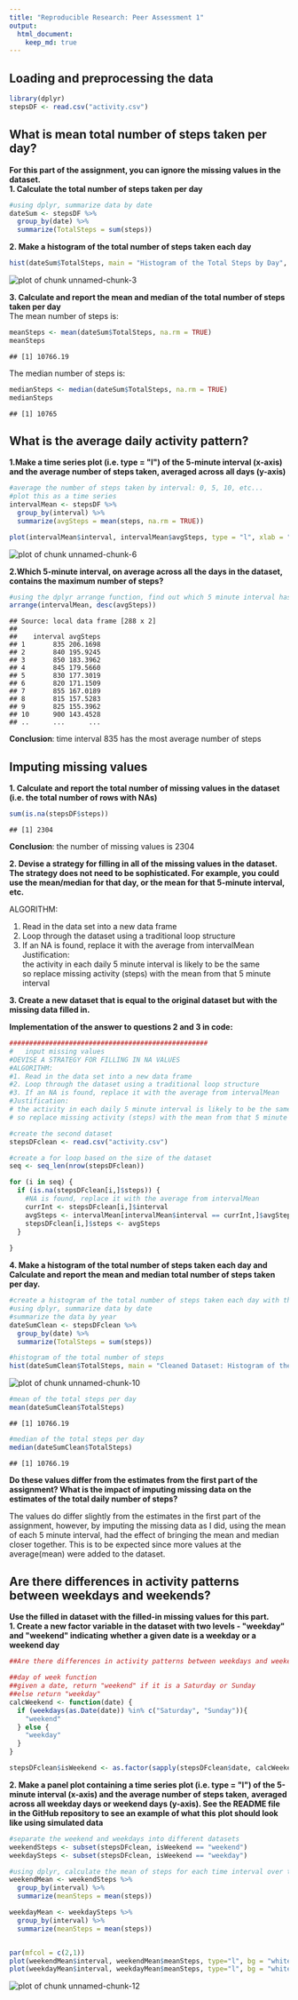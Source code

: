 ```yaml
---
title: "Reproducible Research: Peer Assessment 1"
output: 
  html_document:
    keep_md: true
---
```



## Loading and preprocessing the data

```r
library(dplyr)
stepsDF <- read.csv("activity.csv")
```



## What is mean total number of steps taken per day?  

**For this part of the assignment, you can ignore the missing values in the dataset.**  
**1. Calculate the total number of steps taken per day**  


```r
#using dplyr, summarize data by date
dateSum <- stepsDF %>%
  group_by(date) %>%
  summarize(TotalSteps = sum(steps))
```


**2. Make a histogram of the total number of steps taken each day**  

```r
hist(dateSum$TotalSteps, main = "Histogram of the Total Steps by Day", xlab = "Number of Steps")
```

![plot of chunk unnamed-chunk-3](figure/unnamed-chunk-3-1.png) 

    
**3. Calculate and report the mean and median of the total number of steps taken per day**  
The mean number of steps is:

```r
meanSteps <- mean(dateSum$TotalSteps, na.rm = TRUE)
meanSteps
```

```
## [1] 10766.19
```

The median number of steps is:

```r
medianSteps <- median(dateSum$TotalSteps, na.rm = TRUE)
medianSteps
```

```
## [1] 10765
```


## What is the average daily activity pattern?

**1.Make a time series plot (i.e. type = "l") of the 5-minute interval (x-axis) and the average number of steps taken, averaged across all days (y-axis)**  


```r
#average the number of steps taken by interval: 0, 5, 10, etc...
#plot this as a time series
intervalMean <- stepsDF %>%
  group_by(interval) %>%
  summarize(avgSteps = mean(steps, na.rm = TRUE))

plot(intervalMean$interval, intervalMean$avgSteps, type = "l", xlab = "Time Interval", ylab = "Average Steps")
```

![plot of chunk unnamed-chunk-6](figure/unnamed-chunk-6-1.png) 

**2.Which 5-minute interval, on average across all the days in the dataset, contains the maximum number of steps?**    


```r
#using the dplyr arrange function, find out which 5 minute interval has the most number of steps
arrange(intervalMean, desc(avgSteps))
```

```
## Source: local data frame [288 x 2]
## 
##    interval avgSteps
## 1       835 206.1698
## 2       840 195.9245
## 3       850 183.3962
## 4       845 179.5660
## 5       830 177.3019
## 6       820 171.1509
## 7       855 167.0189
## 8       815 157.5283
## 9       825 155.3962
## 10      900 143.4528
## ..      ...      ...
```

**Conclusion**: time interval 835 has the most average number of steps


## Imputing missing values

**1. Calculate and report the total number of missing values in the dataset (i.e. the total number of rows with NAs)**  


```r
sum(is.na(stepsDF$steps))
```

```
## [1] 2304
```

**Conclusion**: the number of missing values is 2304  


**2. Devise a strategy for filling in all of the missing values in the dataset. The strategy does not need to be sophisticated. For example, you could use the mean/median for that day, or the mean for that 5-minute interval, etc.**  

ALGORITHM:  
1. Read in the data set into a new data frame  
2. Loop through the dataset using a traditional loop structure  
3. If an NA is found, replace it with the average from intervalMean  
Justification:  
 the activity in each daily 5 minute interval is likely to be the same  
 so replace missing activity (steps) with the mean from that 5 minute interval  


**3. Create a new dataset that is equal to the original dataset but with the missing data filled in.**  

**Implementation of the answer to questions 2 and 3 in code:**    


```r
##################################################
#   input missing values
#DEVISE A STRATEGY FOR FILLING IN NA VALUES
#ALGORITHM:
#1. Read in the data set into a new data frame
#2. Loop through the dataset using a traditional loop structure
#3. If an NA is found, replace it with the average from intervalMean
#Justification:
# the activity in each daily 5 minute interval is likely to be the same
# so replace missing activity (steps) with the mean from that 5 minute interval

#create the second dataset
stepsDFclean <- read.csv("activity.csv")

#create a for loop based on the size of the dataset
seq <- seq_len(nrow(stepsDFclean))

for (i in seq) {
  if (is.na(stepsDFclean[i,]$steps)) {
    #NA is found, replace it with the average from intervalMean
    currInt <- stepsDFclean[i,]$interval
    avgSteps <- intervalMean[intervalMean$interval == currInt,]$avgSteps
    stepsDFclean[i,]$steps <- avgSteps
  }
  
}
```



**4. Make a histogram of the total number of steps taken each day and Calculate and report the mean and median total number of steps taken per day.**      


```r
#create a histogram of the total number of steps taken each day with the revised data
#using dplyr, summarize data by date
#summarize the data by year
dateSumClean <- stepsDFclean %>%
  group_by(date) %>%
  summarize(TotalSteps = sum(steps))

#histogram of the total number of steps
hist(dateSumClean$TotalSteps, main = "Cleaned Dataset: Histogram of the Total Steps by Day", xlab = "Number of Steps")
```

![plot of chunk unnamed-chunk-10](figure/unnamed-chunk-10-1.png) 

```r
#mean of the total steps per day
mean(dateSumClean$TotalSteps)
```

```
## [1] 10766.19
```

```r
#median of the total steps per day
median(dateSumClean$TotalSteps)
```

```
## [1] 10766.19
```




**Do these values differ from the estimates from the first part of the assignment? What is the impact of imputing missing data on the estimates of the total daily number of steps?**   

The values do differ slightly from the estimates in the first part of the assignment, however, by imputing the missing data
as I did, using the mean of each 5 minute interval, had the effect of bringing the mean and median closer together. This is to be expected since
more values at the average(mean) were added to the dataset.    


## Are there differences in activity patterns between weekdays and weekends?

**Use the filled in dataset with the filled-in missing values for this part.**  
**1. Create a new factor variable in the dataset with two levels - "weekday" and "weekend" indicating**
**whether a given date is a weekday or a weekend day**



```r
##Are there differences in activity patterns between weekdays and weekends? 

##day of week function
##given a date, return "weekend" if it is a Saturday or Sunday
##else return "weekday"
calcWeekend <- function(date) {
  if (weekdays(as.Date(date)) %in% c("Saturday", "Sunday")){ 
    "weekend"
  } else { 
    "weekday"
  }
}

stepsDFclean$isWeekend <- as.factor(sapply(stepsDFclean$date, calcWeekend))
```

**2. Make a panel plot containing a time series plot (i.e. type = "l") of the 5-minute interval (x-axis) and the average number of steps taken,**
**averaged across all weekday days or weekend days (y-axis). See the README file in the GitHub repository to see an example of what this**
**plot should look like using simulated data**



```r
#separate the weekend and weekdays into different datasets
weekendSteps <- subset(stepsDFclean, isWeekend == "weekend")
weekdaySteps <- subset(stepsDFclean, isWeekend == "weekday")

#using dplyr, calculate the mean of steps for each time interval over the weekend and week days
weekendMean <- weekendSteps %>%
  group_by(interval) %>%
  summarize(meanSteps = mean(steps))

weekdayMean <- weekdaySteps %>%
  group_by(interval) %>%
  summarize(meanSteps = mean(steps))


par(mfcol = c(2,1))
plot(weekendMean$interval, weekendMean$meanSteps, type="l", bg = "white", ylab="Mean Steps", xlab= "Interval", main = "Mean Weekend Steps by Interval")
plot(weekdayMean$interval, weekdayMean$meanSteps, type="l", bg = "white", ylab="Mean Steps", xlab= "Interval", main = "Mean Week Day Steps by Interval")
```

![plot of chunk unnamed-chunk-12](figure/unnamed-chunk-12-1.png) 



